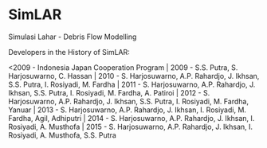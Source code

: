 # SimLAR
Simulasi Lahar - Debris Flow Modelling

Developers in the History of SimLAR:

<2009 - Indonesia Japan Cooperation Program
| 2009 - S.S. Putra, S. Harjosuwarno, C. Hassan
| 2010 - S. Harjosuwarno, A.P. Rahardjo, J. Ikhsan, S.S. Putra, I. Rosiyadi, M. Fardha
| 2011 - S. Harjosuwarno, A.P. Rahardjo, J. Ikhsan, S.S. Putra, I. Rosiyadi, M. Fardha, A. Patiroi
| 2012 - S. Harjosuwarno, A.P. Rahardjo, J. Ikhsan, S.S. Putra, I. Rosiyadi, M. Fardha, Yanuar
| 2013 - S. Harjosuwarno, A.P. Rahardjo, J. Ikhsan, I. Rosiyadi, M. Fardha, Agil, Adhiputri
| 2014 - S. Harjosuwarno, A.P. Rahardjo, J. Ikhsan, I. Rosiyadi, A. Musthofa
| 2015 - S. Harjosuwarno, A.P. Rahardjo, J. Ikhsan, I. Rosiyadi, A. Musthofa, S.S. Putra
